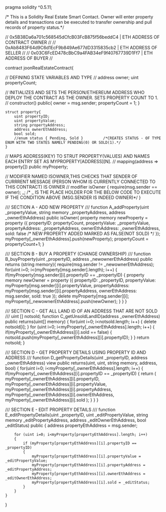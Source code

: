 pragma solidity ^0.5.11;

/* This is a Solidity Real Estate Smart Contact. Owner will enter property details and transactions can be executed to transfer ownership and pull records of property status.*/

// 0x5B38Da6a701c568545dCfcB03FcB875f56beddC4    |   ETH ADDRESS OF CONTRACT OWNER   //
// 0xAb8483F64d9C6d1EcF9b849Ae677dD3315835cb2    |   ETH ADDRESS OF SELLER           //
// 0x03C6FcED478cBbC9a4FAB34eF9f40767739D1Ff7    |   ETH ADDRESS OF BUYER            //

contract joonRealEstateContract{
    
// DEFINING STATE VARIABLES AND TYPE //
    address owner;
    uint  propertyCount;
    
// INITIALIZES AND SETS THE PERSON/ETHEREUM ADDRESS WHO DEPLOY THE CONTRACT AS THE OWNER. SETS PROPERTY COUNT TO 1. //
    constructor() public{
        owner = msg.sender;
        propertyCount = 1;
    }
    
    
    struct property{
        uint propertyID;
        uint propertyValue;
        string propertyAddress;
        address ownerEthAddress;
        bool sold;
        //enum status { Pending, Sold }         /*CREATES STATUS - OF TYPE ENUM WITH TWO STATES NAMELY PENDING(0) OR SOLD(1).*/
    }    
    
    
    
// MAPS ADDRESS(KEY) TO STRUT PROPERTY(VALUES) AND NAMES EACH ENTRY SET AS MYPROPERTY[ADDRESS][N]. //
    mapping(address => property[]) public myProperty;
    
    
    
// MODIFIER NAMED ISOWNER,THIS CHECKS THAT SENDER OF CURRRENT MESSAGE (PERSON WHOM IS CURRENTLY CONNECTED TO THIS CONTRACT) IS OWNER // 
    modifier isOwner {
        require(msg.sender == owner);
        _; /* _ IS THE PLACE HOLDER FOR THE BELOW CODE TO EXECUTE IF THE CONDITION ABOVE (MSG.SENDER IS INDEED OWNER)*/
    }
    
    

/// SECTION A - ADD NEW PROPERTY ///
    function A_addProperty(uint _propertyValue, string memory _propertyAddress, address _ownerEthAddress) public isOwner{
        property memory newProperty = property
        ({
            propertyID: propertyCount,
            propertyValue: _propertyValue,
            propertyAddress: _propertyAddress,
            ownerEthAddress: _ownerEthAddress,
            sold: false /* NEW PROPERTY ADDED MARKED AS FALSE(NOT SOLD) */
        });
    myProperty[_ownerEthAddress].push(newProperty);
    propertyCount = propertyCount+1;
    }
    
    

/// SECTION B - BUY A PROPERTY (CHANGE OWNERSHIP) ///
    function B_buyProperty(uint _propertyID, address _newownerEthAddress) public returns (string memory){
        require(msg.sender != _newownerEthAddress);
        for(uint i=0; i<(myProperty[msg.sender].length); i++)
        {
            if(myProperty[msg.sender][i].propertyID == _propertyID)
            {
            property memory newOwner = property
            ({
                propertyID: _propertyID,
                propertyValue: myProperty[msg.sender][i].propertyValue,
                propertyAddress: myProperty[msg.sender][i].propertyAddress,
                ownerEthAddress: msg.sender,
                sold: true
            });
            delete myProperty[msg.sender][i];
            myProperty[_newownerEthAddress].push(newOwner);
            }
        }
    }



/// SECTION C - GET ALL LAND ID OF AN ADDRESS THAT ARE NOT SOLD ///
    uint [] notsold;
    function C_getUnsoldLandID(address _ownerEthAddress) public returns(uint[] memory)
    {
        for(uint i=0; i<notsold.length; i++)
        {
        delete notsold[i];
        }
        for (uint i=0; i<myProperty[_ownerEthAddress].length; i++)
        {
            if(myProperty[_ownerEthAddress][i].sold == false)
            {
                notsold.push(myProperty[_ownerEthAddress][i].propertyID);
            }
        }
        return notsold;
    }



/// SECTION D - GET PROPERTY DETAILS USING PROPERTY ID AND ADDRESS ///
    function D_getPropertyDetails(uint _propertyID, address _ownerEthAddress) view public returns(uint, uint, string memory, address, bool)
    {
        for(uint i=0; i<myProperty[_ownerEthAddress].length; i++)
        {
            if(myProperty[_ownerEthAddress][i].propertyID == _propertyID)
            {
                return
                (
               myProperty[_ownerEthAddress][i].propertyID,
               myProperty[_ownerEthAddress][i].propertyValue,
               myProperty[_ownerEthAddress][i].propertyAddress,
               myProperty[_ownerEthAddress][i].ownerEthAddress,
               myProperty[_ownerEthAddress][i].sold
                );
            }
        }
    }



/// SECTION E - EDIT PROPERTY DETAILS ///
    function E_editPropertyDetails(uint _propertyID, uint _editPropertyValue, string memory _editPropertyAddress, address _editOwnerEthAddress, bool _editStatus) public
    {
        address propertyEthAddress = msg.sender;
        
        for (uint i=0; i<myProperty[propertyEthAddress].length; i++)
        {
            if (myProperty[propertyEthAddress][i].propertyID == _propertyID)
            {
                myProperty[propertyEthAddress][i].propertyValue = _editPropertyValue;
                myProperty[propertyEthAddress][i].propertyAddress = _editPropertyAddress;
                myProperty[propertyEthAddress][i].ownerEthAddress = _editOwnerEthAddress;
                myProperty[propertyEthAddress][i].sold = _editStatus;
            }
        }
    }
    
    
}
